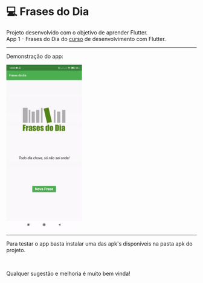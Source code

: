 # 💻 Frases do Dia

Projeto desenvolvido com o objetivo de aprender Flutter.
<br>
App 1 - Frases do Dia do [curso](https://www.udemy.com/course/desenvolvimento-android-e-ios-com-flutter/) de desenvolvimento com Flutter.

---

Demonstração do app:

<img src="https://raw.githubusercontent.com/lmoreira256/frases_do_dia/master/github_assets/funcionamento_gif.gif" alt="" style="width:200px;">

---

Para testar o app basta instalar uma das apk's disponíveis na pasta apk do projeto.

<br>

Qualquer sugestão e melhoria é muito bem vinda!
